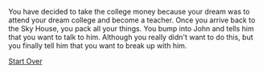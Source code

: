 You have decided to take the college money because your dream was to attend your dream college and become a teacher. Once you arrive back to the Sky House, you pack all your things. You bump into John and tells him that you want to talk to him. Although you really didn't want to do this, but you finally tell him that you want to break up with him. 


[Start Over](../kicked-out.md)